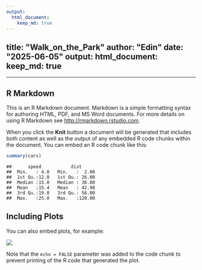 ```yaml
---
output: 
  html_document: 
    keep_md: true
---
```

title: "Walk_on_the_Park"
author: "Edin"
date: "2025-06-05"
output:
  html_document:
    keep_md: true
---
---



## R Markdown

This is an R Markdown document. Markdown is a simple formatting syntax for authoring HTML, PDF, and MS Word documents. For more details on using R Markdown see <http://rmarkdown.rstudio.com>.

When you click the **Knit** button a document will be generated that includes both content as well as the output of any embedded R code chunks within the document. You can embed an R code chunk like this:


``` r
summary(cars)
```

```
##      speed           dist       
##  Min.   : 4.0   Min.   :  2.00  
##  1st Qu.:12.0   1st Qu.: 26.00  
##  Median :15.0   Median : 36.00  
##  Mean   :15.4   Mean   : 42.98  
##  3rd Qu.:19.0   3rd Qu.: 56.00  
##  Max.   :25.0   Max.   :120.00
```

## Including Plots

You can also embed plots, for example:

![](walk_files/figure-html/pressure-1.png)<!-- -->

Note that the `echo = FALSE` parameter was added to the code chunk to prevent printing of the R code that generated the plot.

```i can type
```
